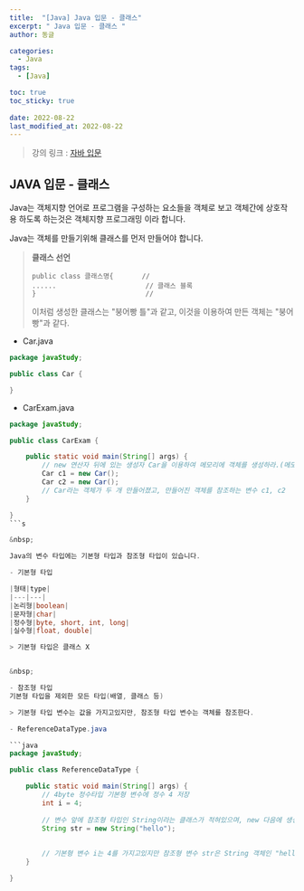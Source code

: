 ```yaml
---
title:  "[Java] Java 입문 - 클래스"
excerpt: " Java 입문 - 클래스 "
author: 동글

categories:
  - Java
tags:
  - [Java]

toc: true
toc_sticky: true
 
date: 2022-08-22
last_modified_at: 2022-08-22
---
```


> 강의 링크 : [자바 입문](https://programmers.co.kr/learn/courses/5)

## JAVA 입문 - 클래스

Java는 객체지향 언어로 프로그램을 구성하는 요소들을 객체로 보고 객체간에 상호작용 하도록 하는것은 객체지향 프로그래밍 이라 합니다.

Java는 객체를 만들기위해 클래스를 먼저 만들어야 합니다.

> **클래스 선언**
>
> ```
> public class 클래스명{       //
> ......                      // 클래스 블록
> }                           //
> ```
>
> 이처럼 생성한 클래스는 "붕어빵 틀"과 같고, 이것을 이용하여 만든 객체는 "붕어빵"과 같다.
> &nbsp; 

- Car.java

```java
package javaStudy;

public class Car {

}
```

- CarExam.java

```java
package javaStudy;

public class CarExam {

	public static void main(String[] args) {
		// new 연산자 뒤에 있는 생성자 Car을 이용하여 메모리에 객체를 생성하라.(메모리에 생성된 객체는 인스턴스)
		Car c1 = new Car();
		Car c2 = new Car();
		// Car라는 객체가 두 개 만들어졌고, 만들어진 객체를 참조하는 변수 c1, c2
	}

}
```s

&nbsp;  

Java의 변수 타입에는 기본형 타입과 참조형 타입이 있습니다.

- 기본형 타입  

|형태|type|  
|---|---|
|논리형|boolean|
|문자형|char|
|정수형|byte, short, int, long|
|실수형|float, double|

> 기본형 타입은 클래스 X 


&nbsp;  

- 참조형 타입  
기본형 타입을 제외한 모든 타입(배열, 클래스 등)

> 기본형 타입 변수는 값을 가지고있지만, 참조형 타입 변수는 객체를 참조한다.  

- ReferenceDataType.java

```java
package javaStudy;

public class ReferenceDataType {

	public static void main(String[] args) {
		// 4byte 정수타입 기본형 변수에 정수 4 저장
		int i = 4;
		
		// 변수 앞에 참조형 타입인 String이라는 클래스가 적혀있으며, new 다음에 생성자가 있어 클래스를 메모리에 올림(인스턴스)
		String str = new String("hello");
		
		
		// 기본형 변수 i는 4를 가지고있지만 참조형 변수 str은 String 객체인 "hello"를 참조한다.
	}

}
```

